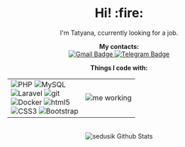 <h1 align="center"> Hi! :fire: </h1>
<p align="center">I'm Tatyana, ccurrently looking for a job.</p>
<p align="center">
  <b>My contacts:</b>
  <br>
  <a href="mailto:tanasedusova@gmail.com">
    <img src="https://img.shields.io/badge/-Gmail-c14438?style=for-the-badge&logo=Gmail&logoColor=white" alt="Gmail Badge">
  </a>
  <a href="https://https://t.me/sedustan">
    <img src="https://img.shields.io/badge/-telegram-0088cc?style=for-the-badge&logo=telegram&logoColor=white" alt="Telegram Badge">
  </a>
</p>
<p align="center">
  <b>Things I code with:</b>
  <br>
  <table align="center">
    <td>
        <img alt="PHP" src="https://img.shields.io/badge/-Php-3776ab?style=for-the-badge&logo=php&logoColor=white"/>
        <img alt="MySQL" src="https://img.shields.io/badge/-MySQL-009688?style=for-the-badge&logo=MySQL&logoColor=white"/>
                <br>
        <img alt="Laravel" src="https://img.shields.io/badge/-Laravel-092420?style=for-the-badge&logo=Laravel&logoColor=white"/>
        <img alt="git" src="https://img.shields.io/badge/-Git-ea2845?style=for-the-badge&logo=git&logoColor=white"/>
                <br>
        <img alt="Docker" src="https://img.shields.io/badge/-Docker-01765c?style=for-the-badge&logo=docker&logoColor=white"/>
        <img alt="html5" src="https://img.shields.io/badge/-HTML5-E34F26?style=for-the-badge&logo=html5&logoColor=white"/>
                <br>
        <img alt="CSS3" src="https://img.shields.io/badge/-css3-2029FF?style=for-the-badge&logo=css3&logoColor=white"/>
        <img alt="Bootstrap" src="https://img.shields.io/badge/-bootstrap-7952b3?style=for-the-badge&logo=bootstrap&logoColor=white"/>
    </td>
    <td>
        <img alt="me working" src="https://giffun.ru/wp-content/uploads/2022/08/7d1.gif">
    </td>
  </table>
</p>

<p align="center">
  <br>
    <img src="https://github-readme-stats.vercel.app/api?username=sedusik&show_icons=true&theme=radical" alt="sedusik Github Stats">
</p>
